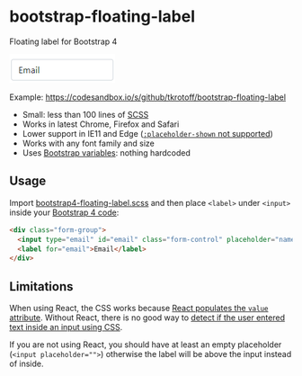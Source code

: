 # bootstrap-floating-label

Floating label for Bootstrap 4

![demo](demo.gif)

Example: https://codesandbox.io/s/github/tkrotoff/bootstrap-floating-label

- Small: less than 100 lines of [SCSS](src/bootstrap4-floating-label.scss)
- Works in latest Chrome, Firefox and Safari
- Lower support in IE11 and Edge ([`:placeholder-shown` not supported](https://wpdev.uservoice.com/forums/257854-microsoft-edge-developer/suggestions/12435951))
- Works with any font family and size
- Uses [Bootstrap variables](https://getbootstrap.com/docs/4.1/getting-started/theming/#variable-defaults): nothing hardcoded

## Usage

Import [bootstrap4-floating-label.scss](src/bootstrap4-floating-label.scss) and then place `<label>` under `<input>` inside your [Bootstrap 4 code](https://getbootstrap.com/docs/4.1/components/forms/):

```HTML
<div class="form-group">
  <input type="email" id="email" class="form-control" placeholder="name@example.com">
  <label for="email">Email</label>
</div>
```

## Limitations

When using React, the CSS works because [React populates the `value` attribute](https://github.com/facebook/react/issues/11896).
Without React, there is no good way to [detect if the user entered text inside an input using CSS](https://stackoverflow.com/q/16952526).

If you are not using React, you should have at least an empty placeholder (`<input placeholder="">`) otherwise the label will be above the input instead of inside.
